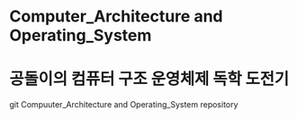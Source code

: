 # Computer_Architecture and Operating_System
# 공돌이의 컴퓨터 구조 운영체제 독학 도전기
git Compuuter_Architecture and Operating_System repository
